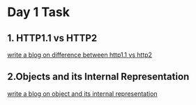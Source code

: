 # Day 1 Task

## **1. HTTP1.1 vs HTTP2**

[write a blog on difference between http1.1 vs http2](https://docs.google.com/document/d/1_lYjQgSMsRlvBZyTU00eKTmXxMWQt5rcHt7rf75SpIM/edit?usp=sharing)
 
 ## **2.Objects and its Internal Representation**
[write a blog on object and its internal representation](https://docs.google.com/document/d/1jacHQBjaDZAfrMNqHGHhhxx30f5xXyLtIbPLKw8LqWo/edit?usp=sharing)